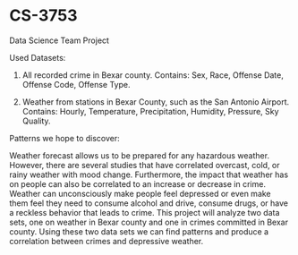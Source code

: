 # CS-3753
Data Science Team Project

Used Datasets:
1. All recorded crime in Bexar county.
Contains: Sex, Race, Offense Date, Offense Code, Offense Type.

2. Weather from stations in Bexar County, such as the San Antonio Airport.
Contains: Hourly, Temperature, Precipitation, Humidity, Pressure, Sky Quality.


Patterns we hope to discover:

Weather forecast allows us to be prepared for any hazardous weather. However, there are several studies that have correlated overcast, cold, or rainy weather with mood change. Furthermore, the impact that weather has on people can also be correlated to an increase or decrease in crime. Weather can unconsciously make people feel depressed or even make them feel they need to consume alcohol and drive, consume drugs, or have a reckless behavior that leads to crime. This project will analyze two data sets, one on weather in Bexar county and one in crimes committed in Bexar county. Using these two data sets we can find patterns and produce a correlation between crimes and depressive weather.
